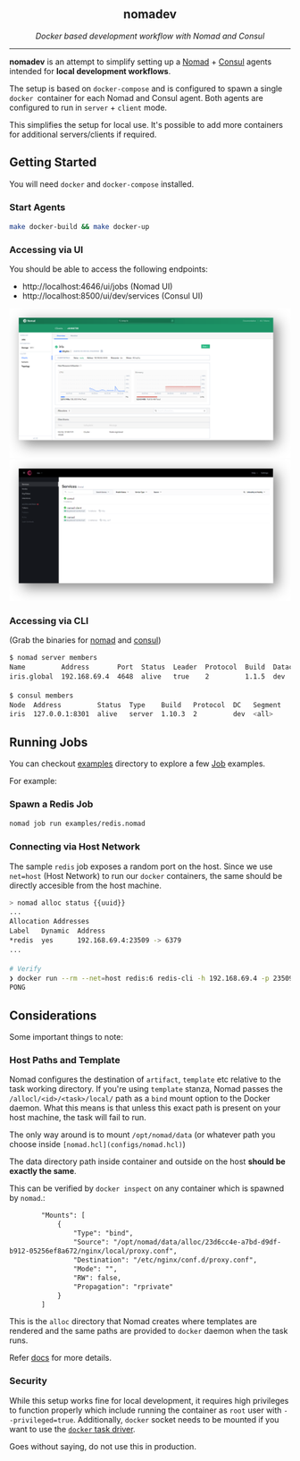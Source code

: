 <!-- PROJECT LOGO -->
<br />
<p align="center">
  <h2 align="center">nomadev</h2>
  <p align="center">
    <i>Docker based development workflow with Nomad and Consul</i>
    <br/>
  </p>
</p>

---

**nomadev** is an attempt to simplify setting up a [Nomad](https://www.nomadproject.io/) + [Consul](https://www.consul.io/) agents intended for **local development workflows**.

The setup is based on `docker-compose` and is configured to spawn a single `docker `container for each Nomad and Consul agent. Both agents are configured to run in `server` + `client` mode.

This simplifies the setup for local use. It's possible to add more containers for additional servers/clients if required.

## Getting Started

You will need `docker` and `docker-compose` installed.

### Start Agents

```bash
make docker-build && make docker-up
```

### Accessing via UI

You should be able to access the following endpoints:

- http://localhost:4646/ui/jobs (Nomad UI)
- http://localhost:8500/ui/dev/services (Consul UI)


![img](screenshots/nomad.png)
![img](screenshots/consul.png)


### Accessing via CLI

(Grab the binaries for [nomad](https://www.nomadproject.io/downloads) and [consul](https://www.consul.io/downloads))
```bash
$ nomad server members
Name         Address       Port  Status  Leader  Protocol  Build  Datacenter  Region
iris.global  192.168.69.4  4648  alive   true    2         1.1.5  dev         global

$ consul members       
Node  Address         Status  Type    Build   Protocol  DC   Segment
iris  127.0.0.1:8301  alive   server  1.10.3  2         dev  <all>
```

## Running Jobs

You can checkout [examples](./examples) directory to explore a few [Job](https://www.nomadproject.io/docs/job-specification) examples.

For example:

### Spawn a Redis Job

```bash
nomad job run examples/redis.nomad
```

### Connecting via Host Network

The sample `redis` job exposes a random port on the host. Since we use `net=host` (Host Network) to run our `docker` containers, the same should be directly accesible from the host machine.

```bash
> nomad alloc status {{uuid}}
...
Allocation Addresses
Label   Dynamic  Address
*redis  yes      192.168.69.4:23509 -> 6379
...

# Verify
❯ docker run --rm --net=host redis:6 redis-cli -h 192.168.69.4 -p 23509 ping
PONG
```

## Considerations

Some important things to note:

### Host Paths and Template

Nomad configures the destination of `artifact`, `template` etc relative to the task working directory. If you're using `template` stanza, Nomad passes the `/allocl/<id>/<task>/local/` path as a `bind` mount option to the Docker daemon. What this means is that unless this exact path is present on your host machine, the task will fail to run.

The only way around is to mount `/opt/nomad/data` (or whatever path you choose inside `[nomad.hcl](configs/nomad.hcl)`)

The data directory path inside container and outside on the host **should be exactly the same**.

This can be verified by `docker inspect` on any container which is spawned by `nomad`.:

```
        "Mounts": [
            {
                "Type": "bind",
                "Source": "/opt/nomad/data/alloc/23d6cc4e-a7bd-d9df-b912-05256ef8a672/nginx/local/proxy.conf",
                "Destination": "/etc/nginx/conf.d/proxy.conf",
                "Mode": "",
                "RW": false,
                "Propagation": "rprivate"
            }
        ]
```

This is the `alloc` directory that Nomad creates where templates are rendered and the same paths are provided to `docker` daemon when the task runs.

Refer [docs](https://www.nomadproject.io/docs/internals/filesystem#templates-artifacts-and-dispatch-payloads) for more details.

### Security

While this setup works fine for local development, it requires high privileges to function properly which include running the container as `root` user with `--privileged=true`.
Additionally, `docker` socket needs to be mounted if you want to use the [`docker` task driver](https://www.nomadproject.io/docs/drivers/docker).

Goes without saying, do not use this in production.
